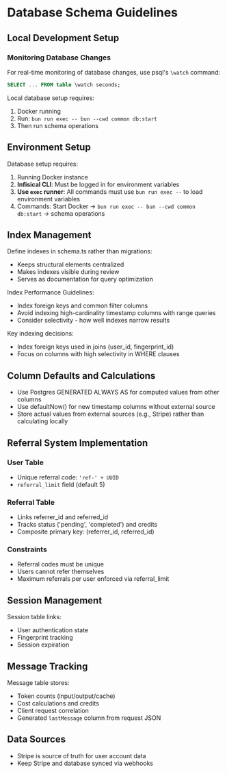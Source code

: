 # Database Schema Guidelines

## Local Development Setup

### Monitoring Database Changes

For real-time monitoring of database changes, use psql's `\watch` command:

```sql
SELECT ... FROM table \watch seconds;
```

Local database setup requires:

1. Docker running
2. Run: `bun run exec -- bun --cwd common db:start`
3. Then run schema operations

## Environment Setup

Database setup requires:

1. Running Docker instance
2. **Infisical CLI**: Must be logged in for environment variables
3. **Use `exec` runner**: All commands must use `bun run exec --` to load environment variables
4. Commands: Start Docker → `bun run exec -- bun --cwd common db:start` → schema operations

## Index Management

Define indexes in schema.ts rather than migrations:

- Keeps structural elements centralized
- Makes indexes visible during review
- Serves as documentation for query optimization

Index Performance Guidelines:

- Index foreign keys and common filter columns
- Avoid indexing high-cardinality timestamp columns with range queries
- Consider selectivity - how well indexes narrow results

Key indexing decisions:

- Index foreign keys used in joins (user_id, fingerprint_id)
- Focus on columns with high selectivity in WHERE clauses

## Column Defaults and Calculations

- Use Postgres GENERATED ALWAYS AS for computed values from other columns
- Use defaultNow() for new timestamp columns without external source
- Store actual values from external sources (e.g., Stripe) rather than calculating locally

## Referral System Implementation

### User Table

- Unique referral code: `'ref-' + UUID`
- `referral_limit` field (default 5)

### Referral Table

- Links referrer_id and referred_id
- Tracks status ('pending', 'completed') and credits
- Composite primary key: (referrer_id, referred_id)

### Constraints

- Referral codes must be unique
- Users cannot refer themselves
- Maximum referrals per user enforced via referral_limit

## Session Management

Session table links:

- User authentication state
- Fingerprint tracking
- Session expiration

## Message Tracking

Message table stores:

- Token counts (input/output/cache)
- Cost calculations and credits
- Client request correlation
- Generated `lastMessage` column from request JSON

## Data Sources

- Stripe is source of truth for user account data
- Keep Stripe and database synced via webhooks
